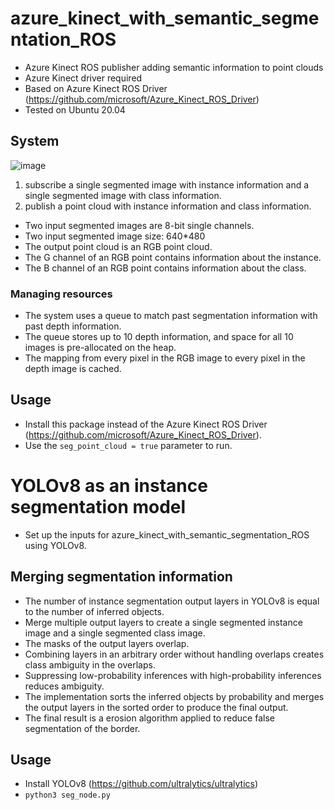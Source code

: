 # azure_kinect_with_semantic_segmentation_ROS
- Azure Kinect ROS publisher adding semantic information to point clouds
- Azure Kinect driver required
- Based on Azure Kinect ROS Driver (https://github.com/microsoft/Azure_Kinect_ROS_Driver)
- Tested on Ubuntu 20.04

## System
![image](https://github.com/ChoiSeongHo-h/azure_kinect_with_semantic_segmentation_ROS/assets/72921481/bfc549a9-c322-4961-a107-21246675379b)
1. subscribe a single segmented image with instance information and a single segmented image with class information.
2. publish a point cloud with instance information and class information.
- Two input segmented images are 8-bit single channels.
- Two input segmented image size: 640*480
- The output point cloud is an RGB point cloud.
- The G channel of an RGB point contains information about the instance.
- The B channel of an RGB point contains information about the class.

### Managing resources
- The system uses a queue to match past segmentation information with past depth information.
- The queue stores up to 10 depth information, and space for all 10 images is pre-allocated on the heap.
- The mapping from every pixel in the RGB image to every pixel in the depth image is cached.

## Usage
- Install this package instead of the Azure Kinect ROS Driver (https://github.com/microsoft/Azure_Kinect_ROS_Driver).
- Use the `seg_point_cloud = true` parameter to run.

# YOLOv8 as an instance segmentation model
- Set up the inputs for azure_kinect_with_semantic_segmentation_ROS using YOLOv8.
## Merging segmentation information
- The number of instance segmentation output layers in YOLOv8 is equal to the number of inferred objects.
- Merge multiple output layers to create a single segmented instance image and a single segmented class image.
- The masks of the output layers overlap.
- Combining layers in an arbitrary order without handling overlaps creates class ambiguity in the overlaps.
- Suppressing low-probability inferences with high-probability inferences reduces ambiguity.
- The implementation sorts the inferred objects by probability and merges the output layers in the sorted order to produce the final output.
- The final result is a erosion algorithm applied to reduce false segmentation of the border.
## Usage
- Install YOLOv8 (https://github.com/ultralytics/ultralytics)
- `python3 seg_node.py`
